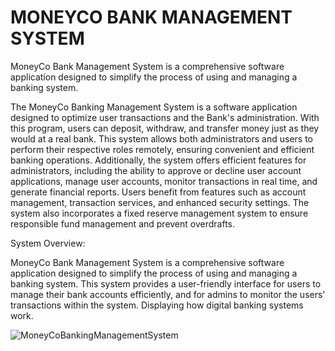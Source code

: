 # MONEYCO BANK MANAGEMENT SYSTEM

MoneyCo Bank Management System is a comprehensive software application
designed to simplify the process of using and managing a banking system.

The MoneyCo Banking Management System is a software application designed to
optimize user transactions and the Bank's administration. With this program, users can
deposit, withdraw, and transfer money just as they would at a real bank. This system
allows both administrators and users to perform their respective roles remotely,
ensuring convenient and efficient banking operations.
Additionally, the system offers efficient features for administrators, including the
ability to approve or decline user account applications, manage user accounts, monitor
transactions in real time, and generate financial reports. Users benefit from features
such as account management, transaction services, and enhanced security settings. The
system also incorporates a fixed reserve management system to ensure responsible
fund management and prevent overdrafts.

System Overview:

MoneyCo Bank Management System is a comprehensive software application
designed to simplify the process of using and managing a banking system. This system
provides a user-friendly interface for users to manage their bank accounts efficiently,
and for admins to monitor the users' transactions within the system. Displaying how
digital banking systems work.

![MoneyCoBankingManagementSystem](https://github.com/KylaMaeD/MoneyCO-Banking-Manegement-System/assets/169108774/facc0af1-cbd0-4cac-b194-c8687a8bc755)
